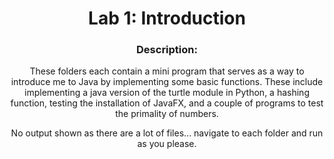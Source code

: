 <div align='center'> <h1> Lab 1: Introduction </h1>

### Description:
  
These folders each contain a mini program that serves as a way to introduce me to Java by implementing some basic functions. These include implementing a java version of the turtle module in Python, a hashing function, testing the installation of JavaFX, and a couple of programs to test the primality of numbers.
 
No output shown as there are a lot of files... navigate to each folder and run as you please. 
